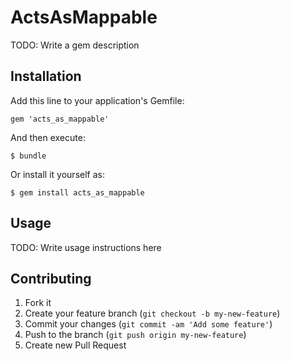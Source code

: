# ActsAsMappable

TODO: Write a gem description

## Installation

Add this line to your application's Gemfile:

    gem 'acts_as_mappable'

And then execute:

    $ bundle

Or install it yourself as:

    $ gem install acts_as_mappable

## Usage

TODO: Write usage instructions here

## Contributing

1. Fork it
2. Create your feature branch (`git checkout -b my-new-feature`)
3. Commit your changes (`git commit -am 'Add some feature'`)
4. Push to the branch (`git push origin my-new-feature`)
5. Create new Pull Request
